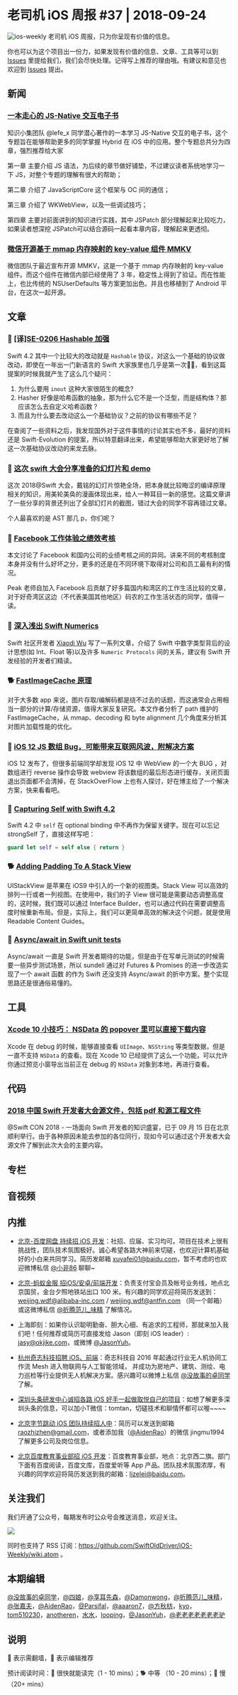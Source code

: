 # 老司机 iOS 周报 #37 | 2018-09-24

![ios-weekly](https://github.com/SwiftOldDriver/iOS-Weekly/blob/master/assets/ios-weekly.png?raw=true)
老司机 iOS 周报，只为你呈现有价值的信息。

你也可以为这个项目出一份力，如果发现有价值的信息、文章、工具等可以到 [Issues](https://github.com/SwiftOldDriver/iOS-Weekly/issues) 里提给我们，我们会尽快处理。记得写上推荐的理由哦。有建议和意见也欢迎到 [Issues](https://github.com/SwiftOldDriver/iOS-Weekly/issues) 提出。

## 新闻

### [一本走心的 JS-Native 交互电子书](https://juejin.im/post/5ba03ea25188255c3f6bcc8c)

知识小集团队 @lefe_x 同学潜心著作的一本学习 JS-Native 交互的电子书，这个专题旨在能够帮助更多的同学掌握 Hybrid 在 iOS 中的应用。整个专题总共分为四章，强烈推荐给大家

第一章 主要介绍 JS 语法，为后续的章节做好铺垫，不过建议读者系统地学习一下 JS，对整个专题的理解有很大的帮助；

第二章 介绍了 JavaScriptCore 这个框架与 OC 间的通信；

第三章 介绍了 WKWebView，以及一些调试技巧；

第四章 主要对前面讲到的知识进行实践，其中 JSPatch 部分理解起来比较吃力，如果读者想深挖 JSPatch可以结合源码一起看本章内容，理解起来更透彻。

### [微信开源基于 mmap 内存映射的 key-value 组件 MMKV](https://github.com/Tencent/MMKV)

微信团队于最近宣布开源 MMKV，这是一个基于 mmap 内存映射的 key-value 组件。而这个组件在微信内部已经使用了 3 年，稳定性上得到了验证。而在性能上，也比传统的 NSUserDefaults 等方案更加出色。并且也移植到了 Android 平台，在这次一起开源。

## 文章

### 🐢 [[译]SE-0206 Hashable 加强](https://xiaozhuanlan.com/topic/1470362958)

Swift 4.2 其中一个比较大的改动就是 `Hashable` 协议，对这么一个基础的协议做改动，即使在一年出一门新语言的 Swift 大家族里也几乎是第一次🤷‍♂️，看到这篇提案的时候我就产生了这么几个疑问：

1. 为什么要用 `inout` 这种大家很陌生的概念?
2. Hasher 好像是哈希函数的抽象，那为什么它不是一个泛型，而是结构体？那应该怎么去自定义哈希函数？
3. 而且为什么要去改动这么一个基础协议？之前的协议有哪些不足？

在查阅了一些资料之后，我发现国外对于这件事情的讨论其实也不多，最好的资料还是 Swift-Evolution 的提案，所以特意翻译出来，希望能够帮助大家更好地了解这一次基础协议改动的来龙去脉。

### 🐎 [这次 swift 大会分享准备的幻灯片和 demo](https://www.jianshu.com/p/57331c22d788)
这次 2018@Swift 大会，戴铭的幻灯片惊艳全场，把本身就比较晦涩的编译原理相关的知识，用美轮美奂的漫画体现出来，给人一种耳目一新的感觉。这篇文章讲了一些分享的背景还列出了全部幻灯片的截图，错过大会的同学不容再错过文章。

个人最喜欢的是 AST 那几 p，你们呢？

### 🐎 [Facebook 工作体验之绩效考核](https://mp.weixin.qq.com/s/eJ1ue5l5f0W1jvZ4unJJkA)

本文讨论了 Facebook 和国内公司的业绩考核之间的异同。讲来不同的考核制度本身并没有什么好坏之分，更多的还是在不同环境下取得对公司和员工最有利的情况。

Peak 老师自加入 Facebook 后贡献了好多篇国内和湾区的工作生活比较的文章，对于好奇湾区这边（不代表美国其他地区）码农的工作生活状态的同学，值得一读。

### 🐢 [深入浅出 Swift Numerics](https://github.com/xwu/xwu-swift-numerics)

Swift 社区开发者 [Xiaodi Wu](https://github.com/xwu) 写了一系列文章，介绍了 Swift 中数字类型背后的设计思想(如 Int、Float 等)以及许多 `Numeric Protocols` 间的关系，建议有 Swift 开发经验的开发者们精读。

### 🐕 [FastImageCache 原理](https://mp.weixin.qq.com/s/5rgQjokaUduSuiPKbJIudw)

对于大多数 app 来说，图片存取/编解码都是绕不过去的话题，而这通常会占用相当一部分的计算/存储资源，值得大家反复研究。本文作者分析了 path 维护的 FastImageCache，从 mmap、decoding 和 byte alignment 几个角度来分析其对图片加载性能的优化。

### 🐎 [iOS 12 JS 数组 Bug，可能带来互联网风波，附解决方案](https://juejin.im/post/5ba1c129e51d450e6237da01)

iOS 12 发布了，但很多前端同学却发现 iOS 12 中 WebView 的一个大 BUG ，对数组进行 reverse 操作会导致 webview 将该数组的最后形态进行缓存，关闭页面退出页面都不会清掉，在 StackOverFlow 上也有人探讨，好在博主给了一个解决方案，快来看看吧。

### 🐎 [Capturing Self with Swift 4.2](https://benscheirman.com/2018/09/capturing-self-with-swift-4-2)

Swift 4.2 中 `self` 在 optional binding 中不再作为保留关键字。现在可以忘记 strongSelf 了，直接这样写吧：

```swift
guard let self = self else { return }
```

### 🐕 [Adding Padding To A Stack View](https://useyourloaf.com/blog/adding-padding-to-a-stack-view/)

UIStackView 是苹果在 iOS9 中引入的一个新的视图类。Stack View  可以高效的排列一行或者一列视图。在使用中，我们的子 View 很可能是需要动态调整高度的，这时候，我们既可以通过 Interface Builder，也可以通过代码在需要调整高度时候重新布局。但是，实际上，我们可以更简单高效的解决这个问题，就是使用 Readable Content Guides。

### 🐎 [Async/await in Swift unit tests](https://www.swiftbysundell.com/posts/asyncawait-in-swift-unit-tests)

Async/await 一直是 Swift 开发者期待的功能，但是由于在写单元测试的时候需要一些异步测试场景，所以 sundell 通过对 Futures & Promises 的进一步改造实现了一个 await 函数 的作为 Swift 还没支持 Async/await 的折中方案。整个实现思路还是很通俗易懂的。

## 工具

### [Xcode 10 小技巧： NSData 的 popover 里可以直接下载内容](https://twitter.com/weichsel/status/1042794107259764736)

Xcode 在 debug 的时候，能够直接查看 `UIImage`、`NSString` 等类型数据，但是一直不支持 `NSData` 的查看。现在 Xcode 10 已经提供了这么一个功能，可以允许你通过预览小窗导出当前正在 debug 的 `NSData` 对象到本地，再进行查看。

## 代码

### [2018 中国 Swift 开发者大会源文件，包括 pdf 和源工程文件](https://github.com/SwiftOldDriver/iOS-Weekly/issues/735)

@Swift CON 2018 - 一场面向 Swift 开发者的知识盛宴，已于 09 月 15 日在北京顺利举行。由于各种原因未能去参加的各位同行，现如今可以通过这个开发者大会源文件了解到此次大会的主要内容。

## 专栏

## 音视频

## 内推

- [北京-百度网盘 持续招 iOS 开发](https://talent.baidu.com/external/baidu/index.html#/jobDetail/2/102507)：社招、应届、实习均可。项目在技术上很有挑战性，团队技术氛围极好。诚心希望各路大神前来切磋，也欢迎计算机基础好的小白来共同学习。简历发邮箱 xuyafei01@baidu.com，暂不考虑的也欢迎微博私信 [@小非86](https://weibo.com/xuyafei86) 聊聊~

- [北京-蚂蚁金服 招iOS/安卓/前端开发](https://job.alibaba.com/zhaopin/position_detail.htm?trace=qrcode_share&positionCode=GP031268&from=timeline&isappinstalled=0)：负责支付宝会员及帐号业务线，地点北京国贸，金台夕照地铁站出口 100 米。有兴趣的同学欢迎将简历发送到：weijing.wdf@alibaba-inc.com / weijing.wdf@antfin.com （同一个邮箱） 或这微博私信 [@折腾范儿_味精](https://weibo.com/agvicking) 了解情况。

- 上海即刻：如果你认识聪明勤奋、胆大心细、有追求的工程师，那就来加入我们吧！任何推荐或简历可直接发给 Jason（即刻 iOS leader）: jasy@okjike.com，或微博 [@JasonYuh](https://weibo.com/jasonyuh)。

- [杭州奇志科技招聘 iOS、前端](https://www.lagou.com/gongsi/34872.html)：奇志科技自 2016 年起通过行业无人机协同工作流 Mesh 进入物联网与人工智能领域， 并成功为房地产、建筑、测绘、电力巡检等行业提供无人机解决方案。感兴趣可以微博上私信 [@没故事的卓同学](https://weibo.com/u/1926303682) 了解。

- [深圳头条研发中心诚招各路 iOS 好手一起做取悦自己的项目](https://job.toutiao.com/2018/spring_referral/?token=alPR8WCv8nnnc5QqtsyKjw%3D%3D&key=MTY1MDMsMTg0MTQsMjA1MjAsMTk1NjEsMTU2ODksMTc0ODk%3D)：如想了解更多深圳头条的信息，可以加小T微信：tomtan，切磋技术和聊情怀都可以喔~~~~

- [北京字节跳动 iOS 团队持续招人中](https://job.toutiao.com/society)：简历可以发送到邮箱 raozhizhen@gmail.com，或者添加我（[@AidenRao](https://weibo.com/AidenRao)）的微信 jingmu1994 了解更多公司及岗位信息。

- [北京百度教育事业部招 iOS 开发](https://www.baidu.com/s?wd=百度)：百度教育事业部，地点：北京西二旗。部门下面有百度阅读，百度文库，百度爱听等 App 产品。团队技术氛围浓厚，有兴趣的同学欢迎将简历发送到我的邮箱：lizelei@baidu.com。


## 关注我们

我们开通了公众号，每期发布时公众号会推送消息，欢迎关注。

![](https://github.com/SwiftOldDriver/iOS-Weekly/blob/master/assets/qrcode_for_wechat.jpg?raw=true)

同时也支持了 RSS 订阅：https://github.com/SwiftOldDriver/iOS-Weekly/wiki.atom 。

## 本期编辑

[@没故事的卓同学](https://weibo.com/1926303682/profile)，[@四娘](https://kemchenj.github.io)，[@享耳先森](https://github.com/iblacksun)，[@Damonwong](https://weibo.com/damonone)，[@折腾范儿_味精](http://weibo.com/agvicking)，[@张嘉夫](https://weibo.com/2949394297)，[@AidenRao](https://weibo.com/AidenRao)，[@Parsifal](https://weibo.com/parsifalchang)，[@aaaron7](https://weibo.com/aaaron7)，[@方秋枋](https://weibo.com/100mango)，[kyo](https://github.com/KyoLi)，[tom510230](https://xiaozhuanlan.com/u/6682065345)，[anotheren](https://anotheren.com)，[水水](https://www.xuyanlan.com)，[looping](https://github.com/looping)，[@JasonYuh](https://weibo.com/jasonyuh)，[@老老老老老老老驴](https://weibo.com/u/6090610445)

## 说明

🚧 表示需翻墙，🌟 表示编辑推荐

预计阅读时间：🐎 很快就能读完（1 - 10 mins）；🐕 中等 （10 - 20 mins）；🐢 慢（20+ mins）
